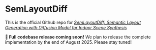 # SemLayoutDiff

This is the official Github repo for [*SemLayoutDiff: Semantic Layout Generation with Diffusion Model for Indoor Scene Synthesis*](https://arxiv.org/abs/2508.18597v1)

**🚀 Full codebase release coming soon!** We plan to release the complete implementation by the end of August 2025. Please stay tuned!